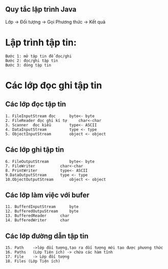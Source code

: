 ## Quy tắc lập trình Java 
Lớp -> Đối tượng -> Gọi Phương thức -> Kết quả

# Lập trình tập tin: 
	Bước 1: mở tập tin để đọc/ghi
	Bước 2: đọc/ghi tập tin
	Bước 3: đóng tập tin
# Các lớp đọc ghi tập tin 
## Các lớp đọc tập tin
	1. FileInputStream đọc 		byte<- byte
	2. FileReader đọc ghi kí tự 	char<-char
	3. Scanner  đọc kiểu 		type<- ASCII
	4. DataInputStream  		type <- type
	5. ObjectInputStream 		object <- object  
## Các lớp ghi tập tin 
	6. FileOutputStream 		byte<- byte
	7. FileWriter 			char<-char
	8. PrintWriter 			type<- ASCII
	9.DataOutputStream 		type <- type
	10.ObjectOutputStream 		object <- object  

## Các lớp làm việc với bufer
	11. BufferdInputStream 		byte
	12. BufferedOutpuStream 	byte
	13. BufferedReader		char
	14. BufferedWriter		char
	
## Các lớp đường dẫn tập tin
	15. Path	->lớp đối tượng,tạo ra đối tượng mới tạo được phương thức
	16. Paths 	(Lớp Tiện ích) -> chứa các hàm tĩnh
	17. File 	-> Lớp đối tượng
	18. Files (Lớp Tiện ích)
